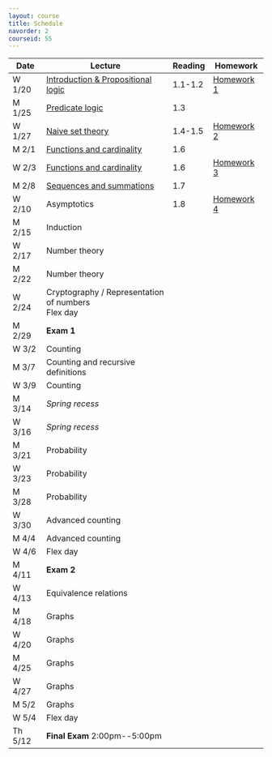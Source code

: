 ```yaml
---
layout: course
title: Schedule
navorder: 2
courseid: 55
---
```


Date|Lecture|Reading|Homework
----|-------|-------|--------
W 1/20 | [Introduction & Propositional logic](lecture01.pdf) |<!-- Week 0 -->1.1-1.2 | [Homework 1](homework01.html)
M 1/25 | [Predicate logic](lecture02.pdf) |<!-- Week 1 -->1.3
W 1/27 | [Naive set theory](lecture03.pdf) | 1.4-1.5 | [Homework 2](homework02.html)
M 2/1  | [Functions and cardinality](lecture04.pdf) | 1.6<!-- Week 2 -->
W 2/3  | [Functions and cardinality](lecture05.pdf) | 1.6 | [Homework 3](homework03.html)
M 2/8  | [Sequences and summations](lecture06.pdf) | 1.7<!-- Week 3 -->
W 2/10 | Asymptotics | 1.8 | [Homework 4](homework04.html)
M 2/15 | Induction | <!-- Week 4 -->
W 2/17 | Number theory |
M 2/22 | Number theory | <!-- Week 5 -->
W 2/24 | Cryptography / Representation of numbers<br/>Flex day |
M 2/29 | __Exam 1__ | <!-- Week 6 -->
W 3/2  | Counting | <!-- Send out low grade notifications -->
M 3/7  | Counting and recursive definitions | <!-- Week 7 -->
W 3/9  | Counting | <!-- Mar 10: last day to drop -->
M 3/14 | _Spring recess_ |
W 3/16 | _Spring recess_ |
M 3/21 | Probability | <!-- Week 8 -->
W 3/23 | Probability |
M 3/28 | Probability | <!-- Week 9 -->
W 3/30 | Advanced counting |
M 4/4  | Advanced counting | <!-- Week 10 -->
W 4/6  | Flex day |
M 4/11 | __Exam 2__ | <!-- Week 11 -->
W 4/13 | Equivalence relations |
M 4/18 | Graphs | <!-- Week 12 -->
W 4/20 | Graphs |
M 4/25 | Graphs | <!-- Week 13 -->
W 4/27 | Graphs |
M 5/2  | Graphs | <!-- Week 14 -->
W 5/4  | Flex day |
Th 5/12 | __Final Exam__ 2:00pm--5:00pm |
